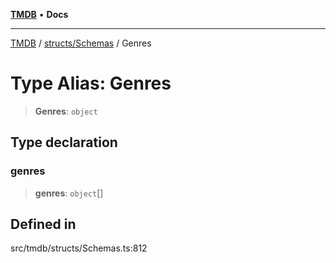 [**TMDB**](../../../README.md) • **Docs**

***

[TMDB](../../../README.md) / [structs/Schemas](../README.md) / Genres

# Type Alias: Genres

> **Genres**: `object`

## Type declaration

### genres

> **genres**: `object`[]

## Defined in

src/tmdb/structs/Schemas.ts:812

